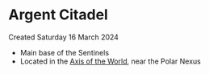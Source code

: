 # Argent Citadel
Created Saturday 16 March 2024


* Main base of the Sentinels
* Located in the [Axis of the World](../Axis_of_the_World.md), near the Polar Nexus


